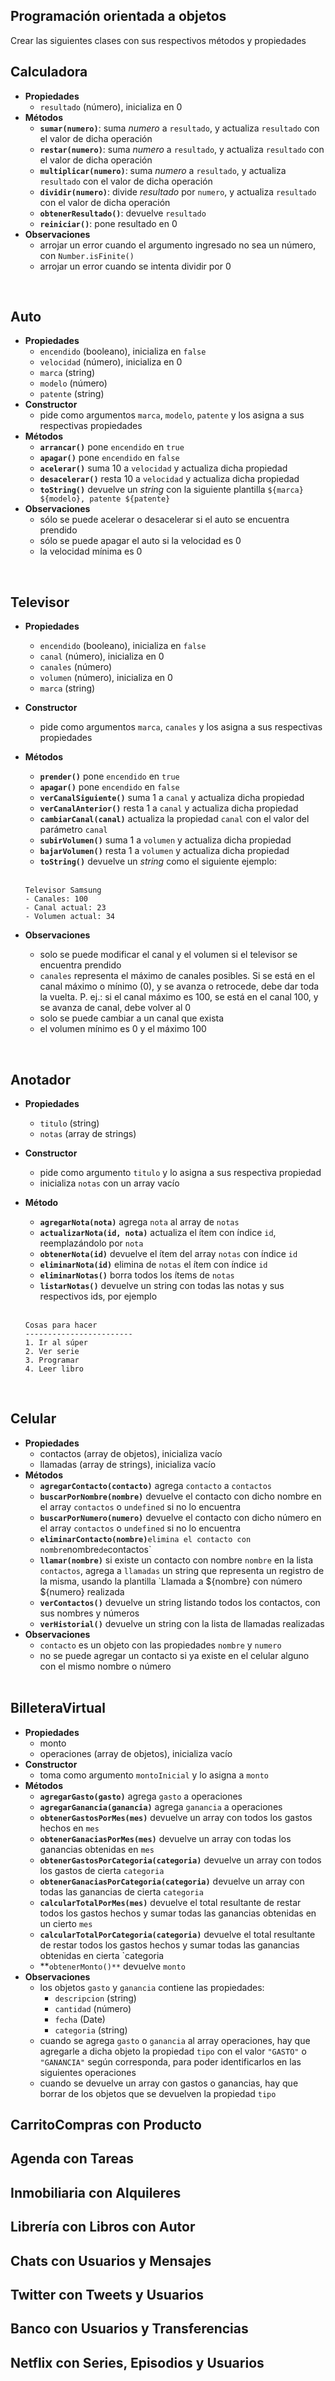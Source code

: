 ## Programación orientada a objetos

Crear las siguientes clases con sus respectivos métodos y propiedades

## Calculadora
  - **Propiedades**
    - `resultado` (número), inicializa en 0
  - **Métodos**
    - **`sumar(numero)`**: suma *numero* a `resultado`, y actualiza `resultado` con el valor de dicha operación
    - **`restar(numero)`**: suma *numero* a `resultado`, y actualiza `resultado` con el valor de dicha operación
    - **`multiplicar(numero)`**: suma *numero* a `resultado`, y actualiza `resultado` con el valor de dicha operación
    - **`dividir(numero)`**: divide *resultado* por `numero`, y actualiza `resultado` con el valor de dicha operación
    - **`obtenerResultado()`**: devuelve `resultado`
    - **`reiniciar()`**: pone resultado en 0
  - **Observaciones**
    - arrojar un error cuando el argumento ingresado no sea un número, con `Number.isFinite()`
    - arrojar un error cuando se intenta dividir por 0
<br>

## Auto
  - **Propiedades**
    - `encendido` (booleano), inicializa en `false`
    - `velocidad` (número), inicializa en 0
    - `marca` (string)
    - `modelo` (número)
    - `patente` (string)
  - **Constructor**
    - pide como argumentos `marca`, `modelo`, `patente` y los asigna a sus respectivas propiedades
  - **Métodos**
    - **`arrancar()`** pone `encendido` en `true`
    - **`apagar()`** pone `encendido` en `false`
    - **`acelerar()`** suma 10 a `velocidad` y actualiza dicha propiedad
    - **`desacelerar()`** resta 10 a `velocidad` y actualiza dicha propiedad
    - **`toString()`** devuelve un *string* con la siguiente plantilla `${marca} ${modelo}, patente ${patente}`
  - **Observaciones**
    - sólo se puede acelerar o desacelerar si el auto se encuentra prendido
    - sólo se puede apagar el auto si la velocidad es 0
    - la velocidad mínima es 0
<br>

## Televisor
  - **Propiedades**
    - `encendido` (booleano), inicializa en `false`
    - `canal` (número), inicializa en 0
    - `canales` (número)
    - `volumen` (número), inicializa en 0
    - `marca` (string)
  - **Constructor**
    - pide como argumentos `marca`, `canales` y los asigna a sus respectivas propiedades
  - **Métodos**
    - **`prender()`** pone `encendido` en `true`
    - **`apagar()`** pone `encendido` en `false`
    - **`verCanalSiguiente()`** suma 1 a `canal` y actualiza dicha propiedad
    - **`verCanalAnterior()`** resta 1 a `canal` y actualiza dicha propiedad
    - **`cambiarCanal(canal)`** actualiza la propiedad `canal` con el valor del parámetro `canal`
    - **`subirVolumen()`** suma 1 a `volumen` y actualiza dicha propiedad
    - **`bajarVolumen()`** resta 1 a `volumen` y actualiza dicha propiedad
    - **`toString()`** devuelve un *string* como el siguiente ejemplo: 
    <br>

    ```
    Televisor Samsung
    - Canales: 100
    - Canal actual: 23
    - Volumen actual: 34
    ```
  - **Observaciones**
    - solo se puede modificar el canal y el volumen si el televisor se encuentra prendido
    - `canales` representa el máximo de canales posibles. Si se está en el canal máximo o mínimo (0), y se avanza o retrocede, debe dar toda la vuelta. P. ej.: si el canal máximo es 100, se está en el canal 100, y se avanza de canal, debe volver al 0
    - solo se puede cambiar a un canal que exista
    - el volumen mínimo es 0 y el máximo 100
<br>
        
## Anotador
  - **Propiedades**
    - `titulo` (string)
    - `notas` (array de strings)
  - **Constructor**
    - pide como argumento `titulo` y lo asigna a sus respectiva propiedad
    - inicializa `notas` con un array vacío
  - **Método**
    - **`agregarNota(nota)`** agrega `nota` al array de `notas`
    - **`actualizarNota(id, nota)`** actualiza el ítem con índice `id`, reemplazándolo por `nota`
    - **`obtenerNota(id)`** devuelve el ítem del array `notas` con índice `id`
    - **`eliminarNota(id)`** elimina de `notas` el ítem con índice `id`
    - **`eliminarNotas()`** borra todos los ítems de `notas`
    - **`listarNotas()`** devuelve un string con todas las notas y sus respectivos ids, por ejemplo
    <br>
    
    ```
    Cosas para hacer
    ------------------------
    1. Ir al súper
    2. Ver serie
    3. Programar
    4. Leer libro
    ```
<br>

    
## Celular
 
  - **Propiedades**
    - contactos (array de objetos), inicializa vacío
    - llamadas (array de strings), inicializa vacío
  - **Métodos**
    - **`agregarContacto(contacto)`** agrega `contacto` a `contactos`
    - **`buscarPorNombre(nombre)`** devuelve el contacto con dicho nombre en el array `contactos` o `undefined` si no lo encuentra
    - **`buscarPorNumero(numero)`** devuelve el contacto con dicho número en el array `contactos` o `undefined` si no lo encuentra
    - **`eliminarContacto(nombre)`**` elimina el contacto con nombre `nombre` de `contactos`
    - **`llamar(nombre)`** si existe un contacto con nombre `nombre` en la lista `contactos`, agrega a `llamadas` un string que representa un registro de la misma, usando la plantilla `Llamada a ${nombre} con número ${numero} realizada
    - **`verContactos()`** devuelve un string listando todos los contactos, con sus nombres y números
    - **`verHistorial()`** devuelve un string con la lista de llamadas realizadas
  - **Observaciones**
    - `contacto` es un objeto con las propiedades `nombre` y `numero`
    - no se puede agregar un contacto si ya existe en el celular alguno con el mismo nombre o número
    <br> 

## BilleteraVirtual

  - **Propiedades**
    - monto
    - operaciones (array de objetos), inicializa vacío
  - **Constructor**
    - toma como argumento `montoInicial` y lo asigna a `monto`
  - **Métodos**
    - **`agregarGasto(gasto)`** agrega `gasto` a operaciones
    - **`agregarGanancia(ganancia)`** agrega `ganancia` a operaciones
    - **`obtenerGastosPorMes(mes)`** devuelve un array con todos los gastos hechos en `mes`
    - **`obtenerGanaciasPorMes(mes)`** devuelve un array con todas los ganancias obtenidas en `mes`
    - **`obtenerGastosPorCategoria(categoria)`** devuelve un array con todos los gastos de cierta `categoria`
    - **`obtenerGanaciasPorCategoria(categoria)`** devuelve un array con todas las ganancias de cierta `categoria`
    - **`calcularTotalPorMes(mes)`** devuelve el total resultante de restar todos los gastos hechos y sumar todas las ganancias obtenidas en un cierto `mes`
    - **`calcularTotalPorCategoria(categoria)`** devuelve el total resultante de restar todos los gastos hechos y sumar todas las ganancias obtenidas en cierta `categoria
    - **`obtenerMonto()**` devuelve `monto`
  - **Observaciones**  
    - los objetos `gasto` y `ganancia` contiene las propiedades: 
      - `descripcion` (string)
      - `cantidad` (número)
      - `fecha` (Date) 
      - `categoria` (string)
    - cuando se agrega `gasto` o `ganancia` al array operaciones, hay que agregarle a dicha objeto la propiedad `tipo` con el valor `"GASTO"` o `"GANANCIA"` según corresponda, para poder identificarlos en las siguientes operaciones
    - cuando se devuelve un array con gastos o ganancias, hay que borrar de los objetos que se devuelven la propiedad `tipo`   

## CarritoCompras con Producto

## Agenda con Tareas

## Inmobiliaria con Alquileres

## Librería con Libros con Autor

## Chats con Usuarios y Mensajes

## Twitter con Tweets y Usuarios

## Banco con Usuarios y Transferencias

## Netflix con Series, Episodios y Usuarios
